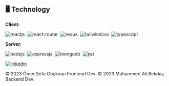 ## 🖥️ Technology

**Client:**

![reactjs](https://img.shields.io/badge/React-20232A?style=for-the-badge&logo=react&logoColor=61DAFB)&nbsp; ![react-router](https://img.shields.io/badge/React_Router-CA4245?style=for-the-badge&logo=react-router&logoColor=white)&nbsp; ![redux](https://img.shields.io/badge/Redux-593D88?style=for-the-badge&logo=redux&logoColor=white)&nbsp; ![tailwindcss](https://img.shields.io/badge/Tailwind_CSS-38B2AC?style=for-the-badge&logo=tailwind-css&logoColor=white)&nbsp; ![typescript](https://img.shields.io/badge/TypeScript-007ACC?style=for-the-badge&logo=typescript&logoColor=white)&nbsp;

**Server:**

![nodejs](https://img.shields.io/badge/Node.js-43853D?style=for-the-badge&logo=node.js&logoColor=white)&nbsp; ![expressjs](https://img.shields.io/badge/Express.js-000000?style=for-the-badge&logo=express&logoColor=white)&nbsp; ![mongodb](https://img.shields.io/badge/MongoDB-4EA94B?style=for-the-badge&logo=mongodb&logoColor=white)&nbsp; ![jwt](https://img.shields.io/badge/JWT-000000?style=for-the-badge&logo=JSON%20web%20tokens&logoColor=white)&nbsp;

[![linkedin](https://img.shields.io/badge/LinkedIn-0077B5?style=for-the-badge&logo=linkedin&logoColor=white)](https://www.linkedin.com/in/omersefagckrn/)

© 2023 Ömer Sefa Güçkıran Frontend Dev.
© 2023 Muhammed Ali Bekdaş Backend Dev.


